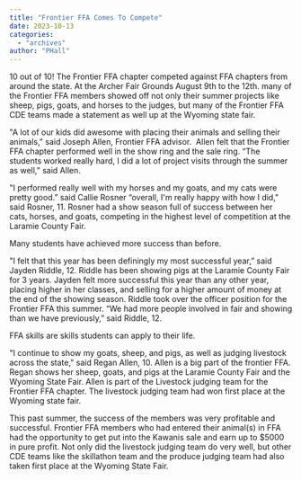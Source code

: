 ```yaml
---
title: "Frontier FFA Comes To Compete"
date: 2023-10-13
categories: 
  - "archives"
author: "PHall"
---
```


10 out of 10! The Frontier FFA chapter competed against FFA chapters from around the state. At the Archer Fair Grounds August 9th to the 12th. many of the Frontier FFA members showed off not only their summer projects like sheep, pigs, goats, and horses to the judges, but many of the Frontier FFA CDE teams made a statement as well up at the Wyoming state fair.  

"A lot of our kids did awesome with placing their animals and selling their animals," said Joseph Allen, Frontier FFA advisor.  Allen felt that the Frontier FFA chapter performed well in the show ring and the sale ring. “The students worked really hard, I did a lot of project visits through the summer as well,” said Allen.  

"I performed really well with my horses and my goats, and my cats were pretty good.” said Callie Rosner “overall, I'm really happy with how I did," said Rosner, 11. Rosner had a show season full of success between her cats, horses, and goats, competing in the highest level of competition at the Laramie County Fair. 

Many students have achieved more success than before.  

"I felt that this year has been definingly my most successful year,” said Jayden Riddle, 12. Riddle has been showing pigs at the Laramie County Fair for 3 years. Jayden felt more successful this year than any other year, placing higher in her classes, and selling for a higher amount of money at the end of the showing season. Riddle took over the officer position for the Frontier FFA this summer. “We had more people involved in fair and showing than we have previously,” said Riddle, 12.  

FFA skills are skills students can apply to their life.  

"I continue to show my goats, sheep, and pigs, as well as judging livestock across the state," said Regan Allen, 10. Allen is a big part of the frontier FFA. Regan shows her sheep, goats, and pigs at the Laramie County Fair and the Wyoming State Fair. Allen is part of the Livestock judging team for the Frontier FFA chapter. The livestock judging team had won first place at the Wyoming state fair. 

This past summer, the success of the members was very profitable and successful. Frontier FFA members who had entered their animal(s) in FFA had the opportunity to get put into the Kawanis sale and earn up to $5000 in pure profit. Not only did the livestock judging team do very well, but other CDE teams like the skillathon team and the produce judging team had also taken first place at the Wyoming State Fair.
